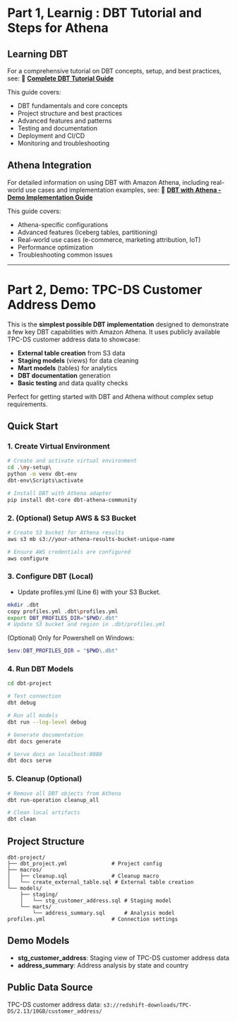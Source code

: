 # Part 1, Learnig : DBT Tutorial and Steps for Athena 

## Learning DBT

For a comprehensive tutorial on DBT concepts, setup, and best practices, see:
📖 **[Complete DBT Tutorial Guide](dbt-tutorial-guide.md)**

This guide covers:
- DBT fundamentals and core concepts
- Project structure and best practices
- Advanced features and patterns
- Testing and documentation
- Deployment and CI/CD
- Monitoring and troubleshooting

## Athena Integration

For detailed information on using DBT with Amazon Athena, including real-world use cases and implementation examples, see:
🚀 **[DBT with Athena - Demo Implementation Guide](dbt-athena-demo-implementation.md)**

This guide covers:
- Athena-specific configurations
- Advanced features (Iceberg tables, partitioning)
- Real-world use cases (e-commerce, marketing attribution, IoT)
- Performance optimization
- Troubleshooting common issues

---

# Part 2, Demo: TPC-DS Customer Address Demo

This is the **simplest possible DBT implementation** designed to demonstrate a few key DBT capabilities with Amazon Athena. It uses publicly available TPC-DS customer address data to showcase:

- **External table creation** from S3 data
- **Staging models** (views) for data cleaning
- **Mart models** (tables) for analytics
- **DBT documentation** generation
- **Basic testing** and data quality checks

Perfect for getting started with DBT and Athena without complex setup requirements.

## Quick Start

### 1. Create Virtual Environment
```bash
# Create and activate virtual environment
cd .\my-setup\  
python -m venv dbt-env
dbt-env\Scripts\activate

# Install DBT with Athena adapter
pip install dbt-core dbt-athena-community
```

### 2. (Optional) Setup AWS & S3 Bucket 
```bash
# Create S3 bucket for Athena results
aws s3 mb s3://your-athena-results-bucket-unique-name

# Ensure AWS credentials are configured
aws configure
```

### 3. Configure DBT (Local)
- Update profiles.yml (Line 6) with your S3 Bucket.

```bash
mkdir .dbt
copy profiles.yml .dbt\profiles.yml
export DBT_PROFILES_DIR="$PWD/.dbt"
# Update S3 bucket and region in .dbt/profiles.yml
```

(Optional) Only for Powershell on Windows: 
```powershell
$env:DBT_PROFILES_DIR = "$PWD\.dbt"
```

### 4. Run DBT Models
```bash
cd dbt-project

# Test connection
dbt debug

# Run all models
dbt run --log-level debug

# Generate documentation
dbt docs generate

# Serve docs on localhost:8080
dbt docs serve
```

### 5. Cleanup (Optional)
```bash
# Remove all DBT objects from Athena
dbt run-operation cleanup_all

# Clean local artifacts
dbt clean
```

## Project Structure
```
dbt-project/
├── dbt_project.yml              # Project config
├── macros/
│   ├── cleanup.sql              # Cleanup macro
│   └── create_external_table.sql # External table creation
└── models/
    ├── staging/
    │   └── stg_customer_address.sql # Staging model
    └── marts/
        └── address_summary.sql      # Analysis model
profiles.yml                     # Connection settings
```

## Demo Models

- **stg_customer_address**: Staging view of TPC-DS customer address data
- **address_summary**: Address analysis by state and country

## Public Data Source
TPC-DS customer address data: `s3://redshift-downloads/TPC-DS/2.13/10GB/customer_address/`
